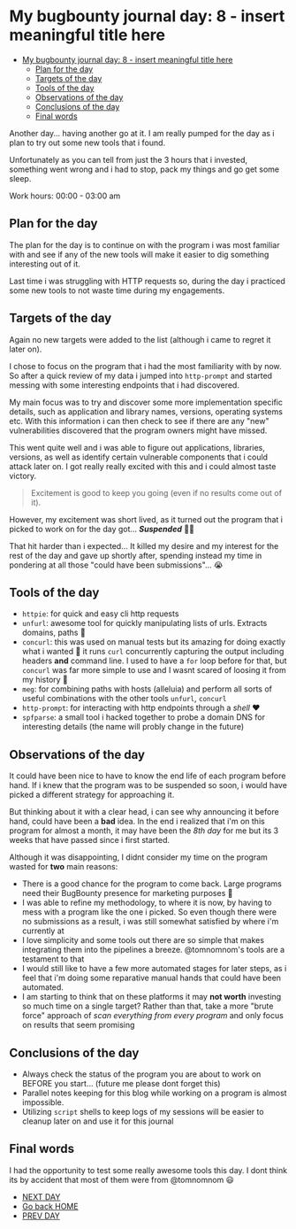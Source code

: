 # My bugbounty journal day: 8 - insert meaningful title here
- [My bugbounty journal day: 8 - insert meaningful title here](#my-bugbounty-journal-day-8---insert-meaningful-title-here)
  - [Plan for the day](#plan-for-the-day)
  - [Targets of the day](#targets-of-the-day)
  - [Tools of the day](#tools-of-the-day)
  - [Observations of the day](#observations-of-the-day)
  - [Conclusions of the day](#conclusions-of-the-day)
  - [Final words](#final-words)

Another day... having another go at it. I am really pumped for the day as i plan to try out some new tools that i found.

Unfortunately as you can tell from just the 3 hours that i invested, something went wrong and i had to stop, pack my things and go get some sleep.

Work hours: 00:00 - 03:00 am

## Plan for the day
The plan for the day is to continue on with the program i was most familiar with and see if any of the new tools will make it easier to dig something interesting out of it.

Last time i was struggling with HTTP requests so, during the day i practiced some new tools to not waste time during my engagements.

## Targets of the day
Again no new targets were added to the list (although i came to regret it later on).

I chose to focus on the program that i had the most familiarity with by now. So after a quick review of my data i jumped into `http-prompt` and started messing with some interesting endpoints that i had discovered.

My main focus was to try and discover some more implementation specific details, such as application and library names, versions, operating systems etc. With this information i can then check to see if there are any "new" vulnerabilities discovered that the program owners might have missed.

This went quite well and i was able to figure out applications, libraries, versions, as well as identify certain vulnerable components that i could attack later on. I got really really excited with this and i could almost taste victory.

> Excitement is good to keep you going (even if no results come out of it).

However, my excitement was short lived, as it turned out the program that i picked to work on for the day got... **_Suspended_** :man_facepalming:

That hit harder than i expected... It killed my desire and my interest for the rest of the day and gave up shortly after, spending instead my time in pondering at all those "could have been submissions"... :sob:

## Tools of the day
* `httpie`: for quick and easy cli http requests
* `unfurl`: awesome tool for quickly manipulating lists of urls. Extracts domains, paths :exploding_head:
* `concurl`: this was used on manual tests but its amazing for doing exactly what i wanted :exploding_head: it runs `curl` concurrently capturing the output including headers **and** command line. I used to have a `for` loop before for that, but `concurl` was far more simple to use and I wasnt scared of loosing it from my history :rofl:
* `meg`: for combining paths with hosts (alleluia) and perform all sorts of useful combinations with the other tools `unfurl`, `concurl`
* `http-prompt`: for interacting with http endpoints through a _shell_ :heart:
* `spfparse`: a small tool i hacked together to probe a domain DNS for interesting details (the name will probly change in the future)

## Observations of the day

It could have been nice to have to know the end life of each program before hand. If i knew that the program was to be suspended so soon, i would have picked a different strategy for approaching it.

But thinking about it with a clear head, i can see why announcing it before hand, could have been a **bad** idea. In the end i realized that i'm on this program for almost a month, it may have been the _8th day_ for me but its 3 weeks that have passed since i first started.

Although it was disappointing, I didnt consider my time on the program wasted for **two** main reasons:
* There is a good chance for the program to come back. Large programs need their BugBounty presence for marketing purposes :rofl:
* I was able to refine my methodology, to where it is now, by having to mess with a program like the one i picked. So even though there were no submissions as a result, i was still somewhat satisfied by where i'm currently at
* I love simplicity and some tools out there are so simple that makes integrating them into the pipelines a breeze. @tomnomnom's tools are a testament to that
* I would still like to have a few more automated stages for later steps, as i feel that i'm doing some reparative manual hands that could have been automated.
* I am starting to think that on these platforms it may **not worth** investing so much time on a single target? Rather than that, take a more "brute force" approach of _scan everything from every program_ and only focus on results that seem promising

## Conclusions of the day

* Always check the status of the program you are about to work on BEFORE you start... (future me please dont forget this)
* Parallel notes keeping for this blog while working on a program is almost impossible.
* Utilizing `script` shells to keep logs of my sessions will be easier to cleanup later on and use it for this journal

## Final words
I had the opportunity to test some really awesome tools this day. I dont think its by accident that most of them were from @tomnomnom :smiley:

- [NEXT DAY](day+1.md)
- [Go back HOME](../)
- [PREV DAY](day-1.md)